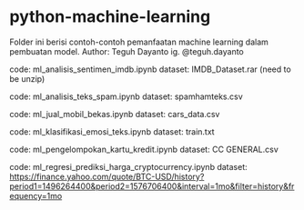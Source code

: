 # python-machine-learning

Folder ini berisi contoh-contoh pemanfaatan machine learning dalam pembuatan model.
Author: Teguh Dayanto
        ig. @teguh.dayanto

code: ml_analisis_sentimen_imdb.ipynb
dataset: IMDB_Dataset.rar (need to be unzip)

code: ml_analisis_teks_spam.ipynb
dataset: spamhamteks.csv

code: ml_jual_mobil_bekas.ipynb
dataset: cars_data.csv

code: ml_klasifikasi_emosi_teks.ipynb
dataset: train.txt

code: ml_pengelompokan_kartu_kredit.ipynb
dataset: CC GENERAL.csv

code: ml_regresi_prediksi_harga_cryptocurrency.ipynb
dataset: https://finance.yahoo.com/quote/BTC-USD/history?period1=1496264400&period2=1576706400&interval=1mo&filter=history&frequency=1mo

